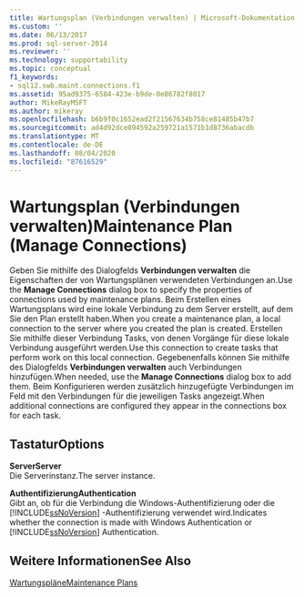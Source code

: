 ```yaml
---
title: Wartungsplan (Verbindungen verwalten) | Microsoft-Dokumentation
ms.custom: ''
ms.date: 06/13/2017
ms.prod: sql-server-2014
ms.reviewer: ''
ms.technology: supportability
ms.topic: conceptual
f1_keywords:
- sql12.swb.maint.connections.f1
ms.assetid: 95ad9375-6584-423e-b9de-0e86782f8017
author: MikeRayMSFT
ms.author: mikeray
ms.openlocfilehash: b6b9f0c1652ead2f21567634b758ce81485b47b7
ms.sourcegitcommit: ad4d92dce894592a259721a1571b1d8736abacdb
ms.translationtype: MT
ms.contentlocale: de-DE
ms.lasthandoff: 08/04/2020
ms.locfileid: "87616529"
---
```

# <a name="maintenance-plan-manage-connections"></a><span data-ttu-id="1d130-102">Wartungsplan (Verbindungen verwalten)</span><span class="sxs-lookup"><span data-stu-id="1d130-102">Maintenance Plan (Manage Connections)</span></span>
  <span data-ttu-id="1d130-103">Geben Sie mithilfe des Dialogfelds **Verbindungen verwalten** die Eigenschaften der von Wartungsplänen verwendeten Verbindungen an.</span><span class="sxs-lookup"><span data-stu-id="1d130-103">Use the **Manage Connections** dialog box to specify the properties of connections used by maintenance plans.</span></span> <span data-ttu-id="1d130-104">Beim Erstellen eines Wartungsplans wird eine lokale Verbindung zu dem Server erstellt, auf dem Sie den Plan erstellt haben.</span><span class="sxs-lookup"><span data-stu-id="1d130-104">When you create a maintenance plan, a local connection to the server where you created the plan is created.</span></span> <span data-ttu-id="1d130-105">Erstellen Sie mithilfe dieser Verbindung Tasks, von denen Vorgänge für diese lokale Verbindung ausgeführt werden.</span><span class="sxs-lookup"><span data-stu-id="1d130-105">Use this connection to create tasks that perform work on this local connection.</span></span> <span data-ttu-id="1d130-106">Gegebenenfalls können Sie mithilfe des Dialogfelds **Verbindungen verwalten** auch Verbindungen hinzufügen.</span><span class="sxs-lookup"><span data-stu-id="1d130-106">When needed, use the **Manage Connections** dialog box to add them.</span></span> <span data-ttu-id="1d130-107">Beim Konfigurieren werden zusätzlich hinzugefügte Verbindungen im Feld mit den Verbindungen für die jeweiligen Tasks angezeigt.</span><span class="sxs-lookup"><span data-stu-id="1d130-107">When additional connections are configured they appear in the connections box for each task.</span></span>  
  
## <a name="options"></a><span data-ttu-id="1d130-108">Tastatur</span><span class="sxs-lookup"><span data-stu-id="1d130-108">Options</span></span>  
 <span data-ttu-id="1d130-109">**Server**</span><span class="sxs-lookup"><span data-stu-id="1d130-109">**Server**</span></span>  
 <span data-ttu-id="1d130-110">Die Serverinstanz.</span><span class="sxs-lookup"><span data-stu-id="1d130-110">The server instance.</span></span>  
  
 <span data-ttu-id="1d130-111">**Authentifizierung**</span><span class="sxs-lookup"><span data-stu-id="1d130-111">**Authentication**</span></span>  
 <span data-ttu-id="1d130-112">Gibt an, ob für die Verbindung die Windows-Authentifizierung oder die [!INCLUDE[ssNoVersion](../../includes/ssnoversion-md.md)] -Authentifizierung verwendet wird.</span><span class="sxs-lookup"><span data-stu-id="1d130-112">Indicates whether the connection is made with Windows Authentication or [!INCLUDE[ssNoVersion](../../includes/ssnoversion-md.md)] Authentication.</span></span>  
  
## <a name="see-also"></a><span data-ttu-id="1d130-113">Weitere Informationen</span><span class="sxs-lookup"><span data-stu-id="1d130-113">See Also</span></span>  
 [<span data-ttu-id="1d130-114">Wartungspläne</span><span class="sxs-lookup"><span data-stu-id="1d130-114">Maintenance Plans</span></span>](maintenance-plans.md)  
  
  
